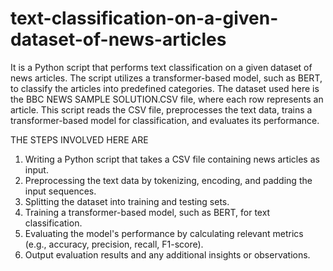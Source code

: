 # text-classification-on-a-given-dataset-of-news-articles
It is a Python script that performs text classification on a given dataset of news articles. The script utilizes a transformer-based model, such as BERT, to classify the articles into predefined categories. 
The dataset used here is the BBC NEWS SAMPLE SOLUTION.CSV file, where each row represents an article. This script reads the CSV file, preprocesses the text data, trains a transformer-based model for classification, and evaluates its performance.


THE STEPS INVOLVED HERE ARE

1. Writing a Python script that takes a CSV file containing news articles as input.
2. Preprocessing the text data by tokenizing, encoding, and padding the input sequences.
3. Splitting the dataset into training and testing sets.
4. Training a transformer-based model, such as BERT, for text classification.
5. Evaluating the model's performance by calculating relevant metrics (e.g., accuracy, precision, recall, F1-score).
6. Output evaluation results and any additional insights or observations.
